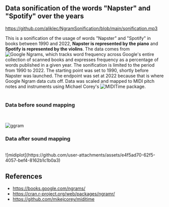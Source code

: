 ## Data sonification of the words "Napster" and "Spotify" over the years

https://github.com/aliklec/NgramSonification/blob/main/sonification.mp3

This is a sonification of the usage of words "Napster" and "Spotify" in books between 1990 and 2022, **Napster is represented by the piano** and **Spotify is represented by the violins**. The data comes from ![Google Ngrams](https://books.google.com/ngrams/), which tracks word frequency across Google's entire collection of scanned books and expresses frequency as a percentage of words published in a given year. The sonification is limited to the period from 1990 to 2022. The starting point was set to 1990, shortly before Napster was launched. The endpoint was set at 2022 because that is where Google Ngram data cuts off. Data was scaled and mapped to MIDI pitch notes and instruments using Michael Corey's ![MIDITime package](https://github.com/mikejcorey/miditime).
<br /> 
<br /> 

### Data before sound mapping
<br /> 


![ggram](https://github.com/user-attachments/assets/3aaf18f2-4f68-490d-afd9-33078c3b847d)

### Data after sound mapping
<br /> 
![midiplot](https://github.com/user-attachments/assets/e4f5ad70-62f5-4057-bef4-8162b1c1b0a3)

## References
- https://books.google.com/ngrams/
- https://cran.r-project.org/web/packages/ngramr/
- https://github.com/mikejcorey/miditime
